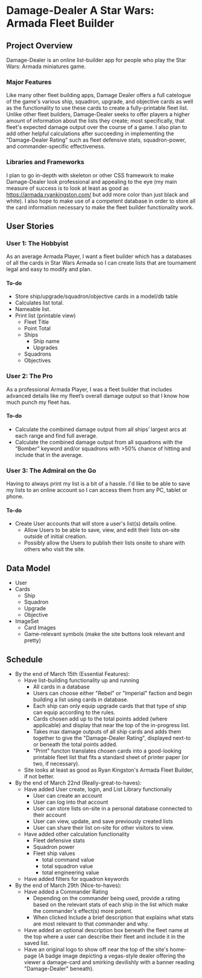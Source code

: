 # **Damage-Dealer** A Star Wars: Armada Fleet Builder

## Project Overview
Damage-Dealer is an online list-builder app for people who play the Star Wars: Armada miniatures game.
### Major Features
Like many other fleet building apps, Damage Dealer offers a full catelogue of the game's various ship, squadron, upgrade, and objective cards as well as the functionality to use these cards to create a fully-printable fleet list.
Unlike other fleet builders, Damage-Dealer seeks to offer players a higher amount of information about the lists they create; most specifically, that fleet's expected damage output over the course of a game. I also plan to add other helpful calculations after succeeding in implementing the "Damage-Dealer Rating" such as fleet defensive stats, squadron-power, and commander-specific effectiveness.
### Libraries and Frameworks
I plan to go in-depth with skeleton or other CSS framework to make Damage-Dealer look professional and appealing to the eye (my main measure of success is to look at least as good as https://armada.ryankingston.com/ but add more color than just black and white). I also hope to make use of a competent database in order to store all the card information necessary to make the fleet builder functionality work.

## User Stories
### User 1: The Hobbyist
As an average Armada Player, I want a fleet builder which has a databases of all the cards in Star Wars Armada so I can create lists that are tournament legal and easy to modify and plan.
#### To-do
- Store ship/upgrade/squadron/objective cards in a model/db table
- Calculates list total.
- Nameable list.
- Print list (printable view)
    - Fleet Title
    - Point Total
    - Ships
        - Ship name
        - Upgrades
    - Squadrons
    - Objectives

### User 2: The Pro
As a professional Armada Player, I was a fleet builder that includes advanced details like my fleet’s overall damage output so that I know how much punch my fleet has.
#### To-do
- Calculate the combined damage output from all ships’ largest arcs at each range and find full average.
- Calculate the combined damage output from all squadrons with the “Bomber” keyword and/or squadrons with >50% chance of hitting and include that in the average.

### User 3: The Admiral on the Go
Having to always print my list is a bit of a hassle. I'd like to be able to save my lists to an online account so I can access them from any PC, tablet or phone.
#### To-do
- Create User accounts that will store a user's list(s) details online.
    - Allow Users to be able to save, view, and edit their lists on-site outside of initial creation.
    - Possibly allow the Users to publish their lists onsite to share with others who visit the site.

## Data Model
- User
- Cards
    - Ship
    - Squadron
    - Upgrade
    - Objective
- ImageSet
    - Card Images
    - Game-relevant symbols (make the site buttons look relevant and pretty)

## Schedule
- By the end of March 15th (Essential Features):
    - Have list-building functionality up and running
        - All cards in a database
        - Users can choose either "Rebel" or "Imperial" faction and begin building a list using cards in database.
        - Each ship can only equip upgrade cards that that type of ship can equip according to the rules.
        - Cards chosen add up to the total points added (where applicable) and display that near the top of the in-progress list.
        - Takes max damage outputs of all ship cards and adds them together to give the "Damage-Dealer Rating", displayed next-to or beneath the total points added.
        - "Print" functon translates chosen cards into a good-looking printable fleet list that fits a standard sheet of printer paper (or two, if necessary).
    - Site looks at least as good as Ryan Kingston's Armada Fleet Builder, if not better.
- By the end of March 22nd (Really-great-to-haves):
    - Have added User create, login, and List Library functionaliy
        - User can create an account
        - User can log into that account
        - User can store lists on-site in a personal database connected to their account
        - User can view, update, and save previously created lists
        - User can share their list on-site for other visitors to view.
    - Have added other calculation functionality
        - Fleet defensive stats
        - Squadron power
        - Fleet ship values
            - total command value
            - total squadron value
            - total engineering value
    - Have added filters for squadron keywords
- By the end of March 29th (Nice-to-haves):
    - Have added a Commander Rating
        - Depending on the commander being used, provide a rating based on the relevant stats of each ship in the list which make the commander's effect(s) more potent.
        - When clicked Include a brief  description that explains what stats are most relevant to that commander and why.
    - Have added an optional description box beneath the fleet name at the top where a user can describe their fleet and include it in the saved list.
    - Have an original logo to show off near the top of the site's home-page (A badge image depicting a vegas-style dealer offering the viewer a damage-card and smirking devilishly with a banner reading "Damage-Dealer" beneath).